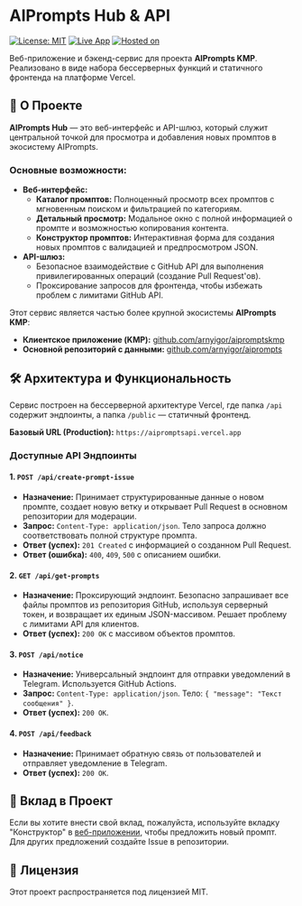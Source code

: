 # AIPrompts Hub & API

[![License: MIT](https://img.shields.io/badge/License-MIT-yellow.svg)](https://opensource.org/licenses/MIT)
[![Live App](https://img.shields.io/badge/Live%20App-aipromptsapi.vercel.app-blue)](https://aipromptsapi.vercel.app/)
[![Hosted on](https://img.shields.io/badge/Hosted%20on-Vercel-black.svg?logo=vercel)](https://vercel.com)

Веб-приложение и бэкенд-сервис для проекта **AIPrompts KMP**. Реализовано в виде набора бессерверных функций и статичного фронтенда на платформе Vercel.

## 🚀 О Проекте

**AIPrompts Hub** — это веб-интерфейс и API-шлюз, который служит центральной точкой для просмотра и добавления новых промптов в экосистему AIPrompts.

### Основные возможности:
*   **Веб-интерфейс:**
    *   **Каталог промптов:** Полноценный просмотр всех промптов с мгновенным поиском и фильтрацией по категориям.
    *   **Детальный просмотр:** Модальное окно с полной информацией о промпте и возможностью копирования контента.
    *   **Конструктор промптов:** Интерактивная форма для создания новых промптов с валидацией и предпросмотром JSON.
*   **API-шлюз:**
    *   Безопасное взаимодействие с GitHub API для выполнения привилегированных операций (создание Pull Request'ов).
    *   Проксирование запросов для фронтенда, чтобы избежать проблем с лимитами GitHub API.

Этот сервис является частью более крупной экосистемы **AIPrompts KMP**:
*   **Клиентское приложение (KMP):** [github.com/arnyigor/aipromptskmp](https://github.com/arnyigor/aipromptskmp)
*   **Основной репозиторий с данными:** [github.com/arnyigor/aiprompts](https://github.com/arnyigor/aiprompts)

## 🛠️ Архитектура и Функциональность

Сервис построен на бессерверной архитектуре Vercel, где папка `/api` содержит эндпоинты, а папка `/public` — статичный фронтенд.

**Базовый URL (Production):** `https://aipromptsapi.vercel.app`

### Доступные API Эндпоинты

#### 1. `POST /api/create-prompt-issue`
*   **Назначение:** Принимает структурированные данные о новом промпте, создает новую ветку и открывает Pull Request в основном репозитории для модерации.
*   **Запрос:** `Content-Type: application/json`. Тело запроса должно соответствовать полной структуре промпта.
*   **Ответ (успех):** `201 Created` с информацией о созданном Pull Request.
*   **Ответ (ошибка):** `400`, `409`, `500` с описанием ошибки.

#### 2. `GET /api/get-prompts`
*   **Назначение:** Проксирующий эндпоинт. Безопасно запрашивает все файлы промптов из репозитория GitHub, используя серверный токен, и возвращает их единым JSON-массивом. Решает проблему с лимитами API для клиентов.
*   **Ответ (успех):** `200 OK` с массивом объектов промптов.

#### 3. `POST /api/notice`
*   **Назначение:** Универсальный эндпоинт для отправки уведомлений в Telegram. Используется GitHub Actions.
*   **Запрос:** `Content-Type: application/json`. Тело: `{ "message": "Текст сообщения" }`.
*   **Ответ (успех):** `200 OK`.

#### 4. `POST /api/feedback`
*   **Назначение:** Принимает обратную связь от пользователей и отправляет уведомление в Telegram.
*   **Ответ (успех):** `200 OK`.


## 🤝 Вклад в Проект

Если вы хотите внести свой вклад, пожалуйста, используйте вкладку "Конструктор" в [веб-приложении](https://aipromptsapi.vercel.app/), чтобы предложить новый промпт. Для других предложений создайте Issue в репозитории.

## 📄 Лицензия

Этот проект распространяется под лицензией MIT. 
